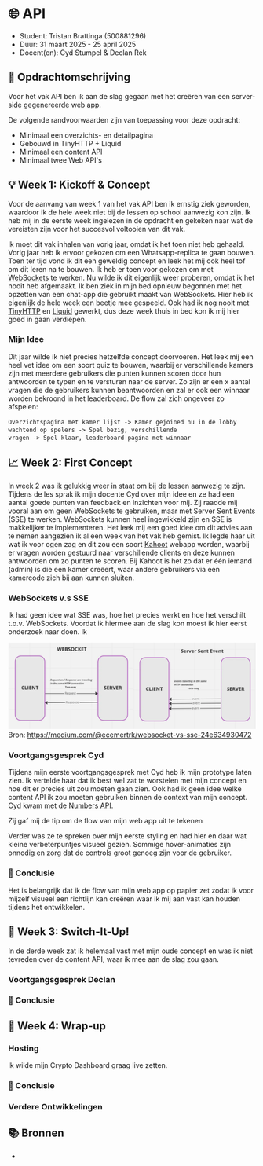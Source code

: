 # 🌐 API

- Student: Tristan Brattinga (500881296)
- Duur: 31 maart 2025 - 25 april 2025
- Docent(en): Cyd Stumpel & Declan Rek

## 📝 Opdrachtomschrijving

Voor het vak API ben ik aan de slag gegaan met het creëren van een server-side gegenereerde web app.

De volgende randvoorwaarden zijn van toepassing voor deze opdracht:

- Minimaal een overzichts- en detailpagina
- Gebouwd in TinyHTTP + Liquid
- Minimaal een content API
- Minimaal twee Web API's

## 💡 Week 1: Kickoff & Concept

Voor de aanvang van week 1 van het vak API ben ik ernstig ziek geworden, waardoor ik de hele week niet bij de lessen op
school aanwezig kon zijn. Ik heb mij in de eerste week ingelezen in de opdracht en gekeken naar wat de vereisten zijn
voor het succesvol voltooien van dit vak.

Ik moet dit vak inhalen van vorig jaar, omdat ik het toen niet heb gehaald. Vorig jaar heb ik ervoor gekozen om een 
Whatsapp-replica te gaan bouwen. Toen ter tijd vond ik dit een geweldig concept en leek het mij ook heel tof om dit
leren na te bouwen. Ik heb er toen voor gekozen om
met [WebSockets](https://developer.mozilla.org/en-US/docs/Web/API/WebSockets_API) te werken. Nu wilde ik dit eigenlijk
weer proberen, omdat ik het nooit heb afgemaakt. Ik ben ziek in mijn bed opnieuw begonnen met het opzetten van een 
chat-app die gebruikt maakt van WebSockets. Hier heb ik eigenlijk de hele week een beetje mee gespeeld. Ook had ik nog 
nooit met [TinyHTTP](https://tinyhttp.v1rtl.site/) en [Liquid](https://liquidjs.com/) gewerkt, dus deze week thuis in 
bed kon ik mij hier goed in gaan verdiepen.

### Mijn Idee

Dit jaar wilde ik niet precies hetzelfde concept doorvoeren. Het leek mij een heel vet idee om een soort quiz te 
bouwen, waarbij er verschillende kamers zijn met meerdere gebruikers die punten kunnen scoren door hun antwoorden te 
typen en te versturen naar de server. Zo zijn er een x aantal vragen die de gebruikers kunnen beantwoorden en zal er 
ook een winnaar worden bekroond in het leaderboard. De flow zal zich ongeveer zo afspelen:

```
Overzichtspagina met kamer lijst -> Kamer gejoined nu in de lobby wachtend op spelers -> Spel bezig, verschillende 
vragen -> Spel klaar, leaderboard pagina met winnaar
```

## 📈 Week 2: First Concept

In week 2 was ik gelukkig weer in staat om bij de lessen aanwezig te zijn. Tijdens de les sprak ik mijn docente Cyd 
over mijn idee en ze had een aantal goede punten van feedback en inzichten voor mij. Zij raadde mij vooral aan om geen 
WebSockets te gebruiken, maar met Server Sent Events (SSE) te werken. WebSockets kunnen heel ingewikkeld zijn en SSE is 
makkelijker te implementeren. Het leek mij een goed idee om dit advies aan te nemen aangezien ik al een week van 
het vak heb gemist. Ik legde haar uit wat ik voor ogen zag en dit zou een soort [Kahoot](https://kahoot.it/) webapp 
worden, waarbij er vragen worden gestuurd naar verschillende clients en deze kunnen antwoorden om zo punten te 
scoren. Bij Kahoot is het zo dat er één iemand (admin) is die een kamer creëert, waar andere gebruikers via een 
kamercode zich bij aan kunnen sluiten. 

### WebSockets v.s SSE

Ik had geen idee wat SSE was, hoe het precies werkt en hoe het verschilt t.o.v. WebSockets. Voordat ik hiermee aan 
de slag kon moest ik hier eerst onderzoek naar doen. Ik 

![img.png](./readme-images/img.png)
Bron: https://medium.com/@ecemertrk/websocket-vs-sse-24e634930472

### Voortgangsgesprek Cyd

Tijdens mijn eerste voortgangsgesprek met Cyd heb ik mijn prototype laten zien. Ik vertelde haar dat ik best wel zat te 
worstelen met mijn concept en hoe dit er precies uit zou moeten gaan zien. Ook had ik geen idee welke content API ik 
zou moeten gebruiken binnen de context van mijn concept. Cyd kwam met de [Numbers API](http://numbersapi.com/#42).

Zij gaf mij de tip om de flow van mijn web app uit te tekenen

Verder was ze te spreken over mijn eerste styling en had hier en daar wat kleine verbeterpuntjes visueel gezien. Sommige hover-animaties zijn onnodig
en zorg dat de controls groot genoeg zijn voor de gebruiker.

### 🧠 Conclusie

Het is belangrijk dat ik de flow van mijn web app op papier zet zodat ik voor mijzelf visueel een richtlijn kan 
creëren waar ik mij aan vast kan houden tijdens het ontwikkelen. 

## 🔄 Week 3: Switch-It-Up!

In de derde week zat ik helemaal vast met mijn oude concept en was ik niet tevreden over de content API, waar ik mee 
aan de slag zou gaan.

### Voortgangsgesprek Declan

### 🧠 Conclusie

## 🚀 Week 4: Wrap-up

### Hosting

Ik wilde mijn Crypto Dashboard graag live zetten. 

### 🧠 Conclusie

### Verdere Ontwikkelingen

## 📚 Bronnen

- 